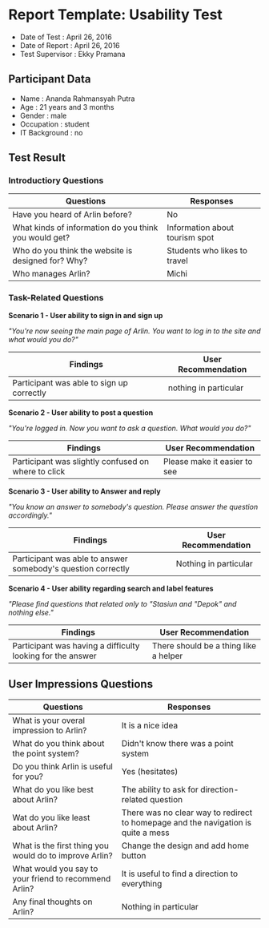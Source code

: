 Report Template: Usability Test
===============================

- Date of Test    :   April 26, 2016
- Date of Report  :   April 26, 2016
- Test Supervisor :   Ekky Pramana

## Participant Data

- Name          : Ananda Rahmansyah Putra
- Age           : 21 years and 3 months
- Gender        : male
- Occupation    : student
- IT Background : no

## Test Result

### Introductiory Questions

|  Questions                                           | Responses                    |
|------------------------------------------------------|------------------------------|
|Have you heard of Arlin before?                       |No                            |
|What kinds of information do you think you would get? |Information about tourism spot|
|Who do you think the website is designed for? Why?    |Students who likes to travel  |
|Who manages Arlin?                                    |Michi                         |

### Task-Related Questions

**Scenario 1 - User ability to sign in and sign up**

*"You're now seeing the main page of Arlin. You want to log in to the site and what would you do?"*

|Findings|User Recommendation|
|--------|-------------------|
|Participant was able to sign up correctly        |  nothing in particular  |

**Scenario 2 - User ability to post a question**

*"You're logged in. Now you want to ask a question. What would you do?"*

|Findings|User Recommendation|
|--------|-------------------|
|Participant was slightly confused on where to click    |  Please make it easier to see |

**Scenario 3 - User ability to Answer and reply**

*"You know an answer to somebody's question. Please answer the question accordingly."*

|Findings|User Recommendation|
|--------|-------------------|
| Participant was able to answer somebody's question correctly       | Nothing in particular |

**Scenario 4 - User ability regarding search and label features**

*"Please find questions that related only to "Stasiun and "Depok" and nothing else."*

|Findings|User Recommendation|
|--------|-------------------|
|Participant was having a difficulty looking for the answer      |  There should be a thing like a helper |

## User Impressions Questions

|  Questions                                                | Responses |
|-----------------------------------------------------------|-----------|
|What is your overal impression to Arlin?                   | It is a nice idea                    |
|What do you think about the point system?                  | Didn't know there was a point system |
|Do you think Arlin is useful for you?                      | Yes (hesitates)                      |
|What do you like best about Arlin?                         | The ability to ask for direction-related question |
|Wat do you like least about Arlin?                         | There was no clear way to redirect to homepage and the navigation is quite a mess |
|What is the first thing you would do to improve Arlin?     | Change the design and add home button             |
|What would you say to your friend to recommend Arlin?      | It is useful to find a direction to everything    |
|Any final thoughts on Arlin?                               | Nothing in particular          |
